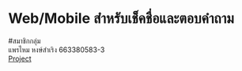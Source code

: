 # Web/Mobile สำหรับเช็คชื่อและตอบคำถาม
#สมาชิกกลุ่ม
<br>
แพรไหม หงษ์สำเริง 663380583-3
<br>
<a href="./home.html">Project</a>
